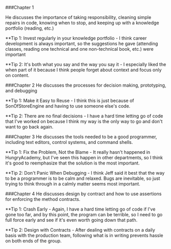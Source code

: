 ###Chapter 1

He discusses the importance of taking responsibility, cleaning simple repairs in code, knowing when to stop, and keeping up with a knowledge portfolio (reading, etc.)

**Tip 1: Invest regularly in your knowledge portfolio - I think career development is always important, so the suggestions he gave (attending classes, reading one technical and one non-technical book, etc.) were important

**Tip 2: It's both what you say and the way you say it - I especially liked the when part of it because I think people forget about context and focus only on content.

###Chapter 2
He discusses the processes for decision making, prototyping, and debugging

**Tip 1: Make it Easy to Reuse - I think this is just because of SonOfStoreEngine and having to use someone else's code.

**Tip 2: There are no final decisions - I have a hard time letting go of code that I've worked on because I think my way is the only way to go and don't want to go back again.


###Chapter 3
He discusses the tools needed to be a good programmer, including text editors, control systems, and command shells.

**Tip 1: Fix the Problem, Not the Blame - It really hasn't happened in HungryAcademy, but I've seen this happen in other departments, so I think it's good to reemphasize that the solution is the most important.

**Tip 2: Don't Panic When Debugging - I think Jeff said it best that the way to be a programmer is to be calm and relaxed. Bugs are inevitable, so just trying to think through in a calmly matter seems most important.

###Chapter 4
He discusses design by contract and how to use assertions for enforcing the method contracts.

**Tip 1: Crash Early - Again, I have a hard time letting go of code if I've gone too far, and by this point, the program can be terrible, so I need to go full force early and see if it's even worth going down that path.

**Tip 2: Design with Contracts - After dealing with contracts on a daily basis with the production team, following what is in writing prevents hassle on both ends of the group.